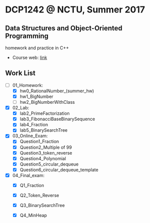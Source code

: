 # DCP1242 @ NCTU, Summer 2017
## Data Structures and Object-Oriented Programming
homework and practice in C++

* Course web: [link](https://summercourse.nctu.edu.tw/SYS_CrsOutLineEditShow.aspx?Acy=105&Sem=X&classNo=1024) 


## Work List

- [ ] 01_Homework:
    - [x] hw0_RationalNumber_(summer_hw)
    - [x] hw1_BigNumber
    - [ ] hw2_BigNumberWithClass

- [x] 02_Lab:
    - [x] lab2_PrimeFactorization
    - [x] lab3_FibonacciBaseBinarySequence
    - [x] lab4_Fraction
    - [x] lab5_BinarySearchTree

- [x] 03_Online_Exam:
    - [x] Question1_Fraction
    - [x] Question2_Multiple of 99
    - [x] Question3_token_reverse
    - [x] Question4_Polynomial
    - [x] Question5_circular_dequeue
    - [x] Question6_circular_dequeue_template
    
- [x] 04_Final_exam:
    - [x] Q1_Fraction
    - [x] Q2_Token_Reverse
    - [x] Q3_BinarySearchTree
    - [x] Q4_MinHeap

